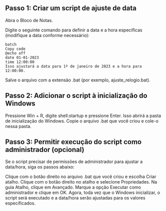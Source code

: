 ## Passo 1: Criar um script de ajuste de data
Abra o Bloco de Notas.

Digite o seguinte comando para definir a data e a hora específicas (modifique a data conforme necessário):

```
batch
Copy code
@echo off
date 01-01-2023
time 12:00:00
Isso ajustará a data para 1º de janeiro de 2023 e a hora para 12:00:00.
```

Salve o arquivo com a extensão .bat (por exemplo, ajuste_relogio.bat).

## Passo 2: Adicionar o script à inicialização do Windows
Pressione Win + R, digite shell:startup e pressione Enter. Isso abrirá a pasta de inicialização do Windows.
Copie o arquivo .bat que você criou e cole-o nessa pasta.

## Passo 3: Permitir execução do script como administrador (opcional)
Se o script precisar de permissões de administrador para ajustar a data/hora, siga os passos abaixo:

Clique com o botão direito no arquivo .bat que você criou e escolha Criar atalho.
Clique com o botão direito no atalho e selecione Propriedades.
Na guia Atalho, clique em Avançado.
Marque a opção Executar como administrador e clique em OK.
Agora, toda vez que o Windows inicializar, o script será executado e a data/hora serão ajustadas para os valores especificados.